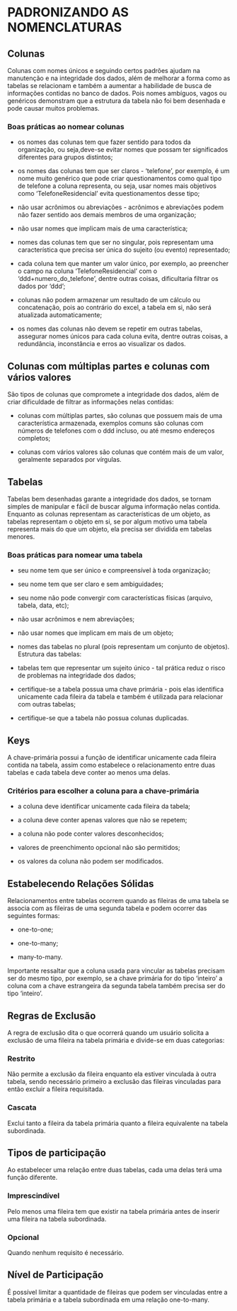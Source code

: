 # PADRONIZANDO AS NOMENCLATURAS

## Colunas

Colunas com nomes únicos e seguindo certos padrões ajudam na manutenção e na integridade dos dados, além de melhorar a forma como as tabelas se relacionam e também a aumentar a habilidade de busca de informações contidas no banco de dados. Pois nomes ambíguos, vagos ou genéricos demonstram que a estrutura da tabela não foi bem desenhada e pode causar muitos problemas.

### Boas práticas ao nomear colunas

* os nomes das colunas tem que fazer sentido para todos da organização, ou seja,deve-se evitar nomes que possam ter significados diferentes para grupos distintos;

* os nomes das colunas tem que ser claros - ‘telefone’, por exemplo, é um nome muito genérico que pode criar questionamentos como qual tipo de telefone a coluna representa, ou seja, usar nomes mais objetivos como ‘TelefoneResidencial’ evita questionamentos desse tipo;

* não usar acrônimos ou abreviações - acrônimos e abreviações podem não fazer sentido aos demais membros de uma organização;

* não usar nomes que implicam mais de uma característica;

* nomes das colunas tem que ser no singular, pois representam uma característica que precisa ser única do sujeito (ou evento) representado;

* cada coluna tem que manter um valor único, por exemplo, ao preencher o campo na coluna ‘TelefoneResidencial’ com o ‘ddd+numero_do_telefone’, dentre outras coisas, dificultaria filtrar os dados por ‘ddd’;

* colunas não podem armazenar um resultado de um cálculo ou concatenação, pois ao contrário do excel, a tabela em si, não será atualizada automaticamente;

* os nomes das colunas não devem se repetir em outras tabelas, assegurar nomes únicos para cada coluna evita, dentre outras coisas, a redundância, inconstância e erros ao visualizar os dados.

## Colunas com múltiplas partes e colunas com vários valores

São tipos de colunas que compromete a integridade dos dados, além de criar dificuldade de filtrar as informações nelas contidas:

* colunas com múltiplas partes, são colunas que possuem mais de uma característica armazenada, exemplos comuns são colunas com números de telefones com o ddd incluso, ou até mesmo endereços completos;

* colunas com vários valores são colunas que contém mais de um valor, geralmente separados por vírgulas.

## Tabelas

Tabelas bem desenhadas garante a integridade dos dados, se tornam simples de manipular e fácil de buscar alguma informação nelas contida. Enquanto as colunas representam as características de um objeto, as tabelas representam o objeto em si, se por algum motivo uma tabela representa mais do que um objeto, ela precisa ser dividida em tabelas menores.

### Boas práticas para nomear uma tabela

* seu nome tem que ser único e compreensível à toda organização;

* seu nome tem que ser claro e sem ambiguidades;

* seu nome não pode convergir com características físicas (arquivo, tabela, data, etc);

* não usar acrônimos e nem abreviações;

* não usar nomes que implicam em mais de um objeto;

* nomes das tabelas no plural (pois representam um conjunto de objetos).
Estrutura das tabelas:

* tabelas tem que representar um sujeito único - tal prática reduz o risco de problemas na integridade dos dados;

* certifique-se a tabela possua uma chave primária - pois elas identifica unicamente cada fileira da tabela e também é utilizada para relacionar com outras tabelas;

* certifique-se que a tabela não possua colunas duplicadas.

## Keys

A chave-primária possui a função de identificar unicamente cada fileira contida na tabela, assim como estabelece o relacionamento entre duas tabelas e cada tabela deve conter ao menos uma delas.

### Critérios para escolher a coluna para a chave-primária

* a coluna deve identificar unicamente cada fileira da tabela;

* a coluna deve conter apenas valores que não se repetem;

* a coluna não pode conter valores desconhecidos;

* valores de preenchimento opcional não são permitidos;

* os valores da coluna não podem ser modificados.

## Estabelecendo Relações Sólidas

Relacionamentos entre tabelas ocorrem quando as fileiras de uma tabela se associa com as fileiras de uma segunda tabela e podem ocorrer das seguintes formas:

* one-to-one;

* one-to-many;

* many-to-many.

Importante ressaltar que a coluna usada para vincular as tabelas precisam ser do mesmo tipo, por exemplo, se a chave primária for do tipo ‘inteiro’ a coluna com a chave estrangeira da segunda tabela também precisa ser do tipo ‘inteiro’.

## Regras de Exclusão

A regra de exclusão dita o que ocorrerá quando um usuário solicita a exclusão de uma fileira na tabela primária e divide-se em duas categorias:

### Restrito

Não permite a exclusão da fileira enquanto ela estiver vinculada à outra tabela, sendo necessário primeiro a exclusão das fileiras vinculadas para então excluir a fileira requisitada.

### Cascata

Exclui tanto a fileira da tabela primária quanto a fileira equivalente na tabela subordinada.

## Tipos de participação

Ao estabelecer uma relação entre duas tabelas, cada uma delas terá uma função diferente.

### Imprescindível

Pelo menos uma fileira tem que existir na tabela primária antes de inserir uma fileira na tabela subordinada.

### Opcional

Quando nenhum requisito é necessário.

## Nível de Participação

É possível limitar a quantidade de fileiras que podem ser vinculadas entre a tabela primária e a tabela subordinada em uma relação one-to-many.